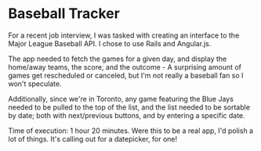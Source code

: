 Baseball Tracker
================

For a recent job interview, I was tasked with creating an interface to the Major League Baseball API. I chose to use Rails and Angular.js.

The app needed to fetch the games for a given day, and display the home/away teams, the score, and the outcome - A surprising amount of games get rescheduled or canceled, but I'm not really a baseball fan so I won't speculate.

Additionally, since we're in Toronto, any game featuring the Blue Jays needed to be pulled to the top of the list, and the list needed to be sortable by date; both with next/previous buttons, and by entering a specific date.

Time of execution: 1 hour 20 minutes.
Were this to be a real app, I'd polish a lot of things. It's calling out for a datepicker, for one!

